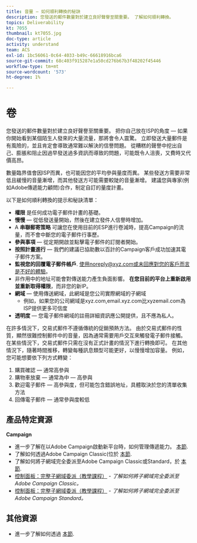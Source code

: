 ```yaml
---
title: 音量 — 如何順利轉換的秘訣
description: 您發送的郵件數量對於建立良好聲譽至關重要。 了解如何順利轉換。
topics: Deliverability
kt: 7055
thumbnail: kt7055.jpg
doc-type: article
activity: understand
team: ACS
exl-id: 1bc56061-0c64-4033-b49c-66618916bca6
source-git-commit: 68c403f915287e1a50cd276b67b3f48202f45446
workflow-type: tm+mt
source-wordcount: '573'
ht-degree: 1%

---
```


# 卷

您發送的郵件數量對於建立良好聲譽至關重要。 把你自己放在ISP的角度 — 如果你開始看到某個陌生人發來的大量流量，那將會令人震驚。 立即發送大量郵件是有風險的，並且肯定會導致通常難以解決的信譽問題。 從糟糕的聲譽中挖出自己、膨脹和阻止因過早發送過多資訊而導致的問題，可能既令人沮喪，又費時又代價高昂。

數量臨界值會因ISP而異，也可能因您的平均參與量度而異。 某些發送方需要非常低且緩慢的音量漸增，而其他發送方可能需要較陡的音量漸增。 建議您與專家(例如Adobe傳遞能力顧問)合作，制定自訂的量度計畫。

以下是如何順利轉換的提示和秘訣清單：

* **權限** 是任何成功電子郵件計畫的基礎。
* **慢慢**  — 從低發送量開始，然後在建立發件人信譽時增加。
* A **串聯郵寄策略** 可讓您在使用目前的ESP進行卷減時，提高Campaign的流量，而不會中斷您的電子郵件行事歷。
* **參與事項**  — 從定期開啟並點擊電子郵件的訂閱者開始。
* **按照計畫進行**  — 我們的建議已協助數以百計的Campaign客戶成功加速其電子郵件方案。
* **監視您的回覆電子郵件帳戶**. 使用noreply@xyz.com或未回應對您的客戶而言是不好的體驗。
* 非作用中的地址可能會對傳送能力產生負面影響。 **在您目前的平台上重新啟用並重新取得權限**，而非您的新IP。
* **網域**  — 使用傳送網域，此網域是您公司實際網域的子網域
   * 例如，如果您的公司網域是xyz.com,email.xyz.com比xyzemail.com為ISP提供更多可信度
* **透明度**  — 您電子郵件網域的註冊詳細資訊應公開提供，且不應為私人。

在許多情況下，交易式郵件不遵循傳統的促銷預熱方法。 由於交易式郵件的性質，顯然很難控制郵件中的音量，因為通常需要用戶交互來觸發電子郵件接觸。 在某些情況下，交易式郵件只需在沒有正式計畫的情況下進行轉換即可。 在其他情況下，隨著時間推移，轉變每種訊息類型可能更好，以慢慢增加容量。 例如，您可能想要依下列方式轉變：

1. 購買確認 — 通常高參與
2. 購物車放棄 — 通常為中 — 高參與
3. 歡迎電子郵件 — 高參與度，但可能包含錯誤地址，具體取決於您的清單收集方法
4. 回傳電子郵件 — 通常參與度較低

## 產品特定資源

**Campaign**

* 進一步了解在以Adobe Campaign啟動新平台時，如何管理傳遞能力。 [本節](/help/additional-resources/ac-starting-new-platform.md).
* 了解如何透過Adobe Campaign Classic(位於 [本節](https://experienceleague.adobe.com/docs/campaign-classic/using/sending-messages/key-steps-when-creating-a-delivery/steps-sending-the-delivery.html#sending-using-multiple-waves).
* 了解如何將子網域完全委派至Adobe Campaign Classic或Standard，於 [本節](/help/additional-resources/ac-domain-name-setup.md).
* [控制面板：完整子網域委派（教學課程）](https://experienceleague.adobe.com/docs/campaign-classic-learn/control-panel/subdomains-and-certificates/subdomain-delegation.html) - *了解如何將子網域完全委派至Adobe Campaign Classic。*
* [控制面板：完整子網域委派（教學課程）](https://experienceleague.adobe.com/docs/campaign-standard-learn/control-panel/subdomains-and-certificates/subdomain-delegation.html) - *了解如何將子網域完全委派至Adobe Campaign Standard。*

## 其他資源

* 進一步了解如何透過 [本節](/help/additional-resources/increase-reputation-with-ip-warming.md).
